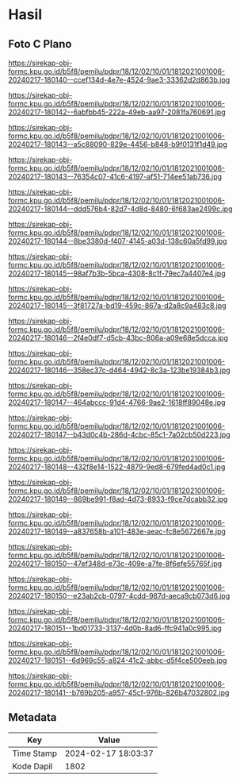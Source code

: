 # Hasil

## Foto C Plano

https://sirekap-obj-formc.kpu.go.id/b5f8/pemilu/pdpr/18/12/02/10/01/1812021001006-20240217-180140--ccef134d-4e7e-4524-9ae3-33362d2d863b.jpg

https://sirekap-obj-formc.kpu.go.id/b5f8/pemilu/pdpr/18/12/02/10/01/1812021001006-20240217-180142--6abfbb45-222a-49eb-aa97-2081fa760691.jpg

https://sirekap-obj-formc.kpu.go.id/b5f8/pemilu/pdpr/18/12/02/10/01/1812021001006-20240217-180143--a5c88090-829e-4456-b848-b9f0131f1d49.jpg

https://sirekap-obj-formc.kpu.go.id/b5f8/pemilu/pdpr/18/12/02/10/01/1812021001006-20240217-180143--76354c07-41c6-4197-af51-714ee51ab736.jpg

https://sirekap-obj-formc.kpu.go.id/b5f8/pemilu/pdpr/18/12/02/10/01/1812021001006-20240217-180144--ddd576b4-82d7-4d8d-8480-6f683ae2499c.jpg

https://sirekap-obj-formc.kpu.go.id/b5f8/pemilu/pdpr/18/12/02/10/01/1812021001006-20240217-180144--8be3380d-f407-4145-a03d-138c60a5fd99.jpg

https://sirekap-obj-formc.kpu.go.id/b5f8/pemilu/pdpr/18/12/02/10/01/1812021001006-20240217-180145--98af7b3b-5bca-4308-8c1f-79ec7a4407e4.jpg

https://sirekap-obj-formc.kpu.go.id/b5f8/pemilu/pdpr/18/12/02/10/01/1812021001006-20240217-180145--3f81727a-bd19-459c-867a-d2a8c9a483c8.jpg

https://sirekap-obj-formc.kpu.go.id/b5f8/pemilu/pdpr/18/12/02/10/01/1812021001006-20240217-180146--2f4e0df7-d5cb-43bc-806a-a09e68e5dcca.jpg

https://sirekap-obj-formc.kpu.go.id/b5f8/pemilu/pdpr/18/12/02/10/01/1812021001006-20240217-180146--358ec37c-d464-4942-8c3a-123be19384b3.jpg

https://sirekap-obj-formc.kpu.go.id/b5f8/pemilu/pdpr/18/12/02/10/01/1812021001006-20240217-180147--464abccc-91d4-4766-9ae2-1618ff89048e.jpg

https://sirekap-obj-formc.kpu.go.id/b5f8/pemilu/pdpr/18/12/02/10/01/1812021001006-20240217-180147--b43d0c4b-286d-4cbc-85c1-7a02cb50d223.jpg

https://sirekap-obj-formc.kpu.go.id/b5f8/pemilu/pdpr/18/12/02/10/01/1812021001006-20240217-180148--432f8e14-1522-4879-9ed8-679fed4ad0c1.jpg

https://sirekap-obj-formc.kpu.go.id/b5f8/pemilu/pdpr/18/12/02/10/01/1812021001006-20240217-180149--869be991-f8ad-4d73-8933-f9ce7dcabb32.jpg

https://sirekap-obj-formc.kpu.go.id/b5f8/pemilu/pdpr/18/12/02/10/01/1812021001006-20240217-180149--a837658b-a101-483e-aeac-fc8e5672667e.jpg

https://sirekap-obj-formc.kpu.go.id/b5f8/pemilu/pdpr/18/12/02/10/01/1812021001006-20240217-180150--47ef348d-e73c-409e-a7fe-8f6efe55765f.jpg

https://sirekap-obj-formc.kpu.go.id/b5f8/pemilu/pdpr/18/12/02/10/01/1812021001006-20240217-180150--e23ab2cb-0797-4cdd-987d-aeca9cb073d6.jpg

https://sirekap-obj-formc.kpu.go.id/b5f8/pemilu/pdpr/18/12/02/10/01/1812021001006-20240217-180151--1bd01733-3137-4d0b-8ad6-ffc941a0c995.jpg

https://sirekap-obj-formc.kpu.go.id/b5f8/pemilu/pdpr/18/12/02/10/01/1812021001006-20240217-180151--6d969c55-a824-41c2-abbc-d5f4ce500eeb.jpg

https://sirekap-obj-formc.kpu.go.id/b5f8/pemilu/pdpr/18/12/02/10/01/1812021001006-20240217-180141--b769b205-a957-45cf-976b-826b47032802.jpg


## Metadata

| Key        | Value               |
| ---------- | ------------------- |
| Time Stamp | 2024-02-17 18:03:37 |
| Kode Dapil | 1802                |



